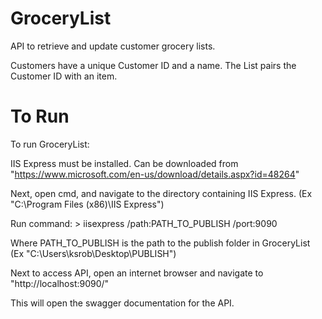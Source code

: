 # GroceryList

API to retrieve and update customer grocery lists.

Customers have a unique Customer ID and a name.
The List pairs the Customer ID with an item.

# To Run

To run GroceryList:

IIS Express must be installed. Can be downloaded from "https://www.microsoft.com/en-us/download/details.aspx?id=48264"

Next, open cmd, and navigate to the directory containing IIS Express. (Ex "C:\Program Files (x86)\IIS Express")

Run command: > iisexpress /path:PATH_TO_PUBLISH /port:9090

Where PATH_TO_PUBLISH is the path to the publish folder in GroceryList (Ex "C:\Users\ksrob\Desktop\PUBLISH\")

Next to access API, open an internet browser and navigate to "http://localhost:9090/"

This will open the swagger documentation for the API.
